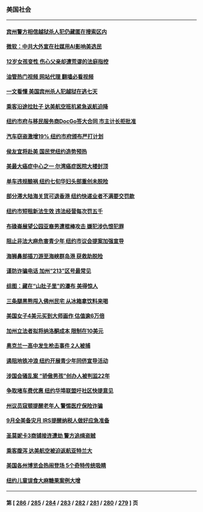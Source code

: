 ### 美国社会
---
#### [宾州警方相信越狱杀人犯仍藏匿在搜索区内](../../pages/ncid1078160/n14069147.md?09080845) 
#### [微软：中共大外宣在社媒用AI影响美选民](../../pages/ncid1078160/n14069074.md?09080845) 
#### [12岁女孩变性 伤心父亲却遭荒谬的法庭指控](../../pages/ncid1078160/n14069015.md?09080845) 
#### [油管热门视频 网站代理 翻墙必看视频](http://138.2.39.72:81/youtube.html?epic-marker?09080845)
#### [一文看懂 美国宾州杀人犯越狱在逃七天](../../pages/ncid1078160/n14068575.md?09080845) 
#### [乘客沿途拉肚子 达美航空班机紧急返航迫降](../../pages/ncid1078160/n14068514.md?09080845) 
#### [纽约市府与移民服务商DocGo签大合同 市主计长拒批准](../../pages/ncid1078160/n14068549.md?09080845) 
#### [汽车窃盗激增19% 纽约市府颁布严打计划](../../pages/ncid1078160/n14068541.md?09080845) 
#### [侯友宜将赴美 国民党纽约造势预热](../../pages/ncid1078160/n14068547.md?09080845) 
#### [美最大癌症中心之一 尔湾癌症医院大楼封顶](../../pages/ncid1078160/n14068571.md?09080845) 
#### [单车违规酿祸 纽约七旬华妇头部重创未脱险](../../pages/ncid1078160/n14068543.md?09080845) 
#### [部分滞大陆海关货可退香港 纽约快递业者不满要交罚款](../../pages/ncid1078160/n14068556.md?09080845) 
#### [纽约市短租新法生效 违法经营每次罚五千](../../pages/ncid1078160/n14068554.md?09080845) 
#### [布碌崙展望公园亚裔男遭棍棒攻击 嫌犯涉仇恨犯罪](../../pages/ncid1078160/n14068527.md?09080845) 
#### [阻止非法大麻危害青少年 纽约市议会提案加强宣导](../../pages/ncid1078160/n14068531.md?09080845) 
#### [海狮鼻部插刀游至海峡群岛港 获救助脱险](../../pages/ncid1078160/n14068367.md?09080845) 
#### [谨防诈骗电话 加州“213”区号最常见](../../pages/ncid1078160/n14068352.md?09080845) 
#### [组图：藏在“山肚子里”的瀑布 美得惊人](../../pages/ncid1078160/n14068188.md?09080845) 
#### [三条腿黑熊闯入佛州民宅 从冰箱拿饮料来喝](../../pages/ncid1078160/n14068211.md?09080845) 
#### [美国女子4美元买到大师画作 估值逾6万倍](../../pages/ncid1078160/n14067860.md?09080845) 
#### [加州立法者拟将纳洛酮成本 限制在10美元](../../pages/ncid1078160/n14068025.md?09080845) 
#### [奥克兰一高中发生枪击事件 2人被捕](../../pages/ncid1078160/n14068020.md?09080845) 
#### [遏阻地铁冲浪 纽约开展青少年同侪宣导活动](../../pages/ncid1078160/n14067823.md?09080845) 
#### [涉国会骚乱案 “骄傲男孩”创办人被判监22年](../../pages/ncid1078160/n14067818.md?09080845) 
#### [争取堵车费优惠 纽约华埠联盟吁社区快提意见](../../pages/ncid1078160/n14067829.md?09080845) 
#### [州议员寇顿提醒老年人 警惕医疗保险诈骗](../../pages/ncid1078160/n14067852.md?09080845) 
#### [9月全美备灾月 IRS提醒纳税人做好应急准备](../../pages/ncid1078160/n14067778.md?09080845) 
#### [圣莫妮卡3商铺接连遭劫 警方追缉盗贼](../../pages/ncid1078160/n14067764.md?09080845) 
#### [乘客腹泻 达美航空被迫返航亚特兰大](../../pages/ncid1078160/n14067729.md?09080845) 
#### [美国各州博览会热闹登场 5个奇特传统吸睛](../../pages/ncid1078160/n14067238.md?09080845) 
#### [纽约儿童误食大麻糖果案例大增](../../pages/ncid1078160/n14067216.md?09080845) 

---
#### 第 [ [286](./286.md?09080845) / [285](./285.md?09080845) / [284](./284.md?09080845) / [283](./283.md?09080845) / [282](./282.md?09080845) / [281](./281.md?09080845) / [280](./280.md?09080845) / [279](./279.md?09080845) ] 页
